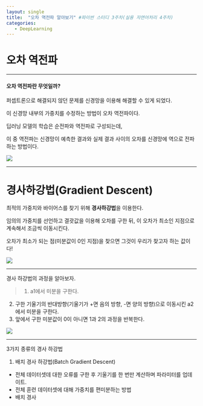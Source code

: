 ```yaml
---
layout: single
title:  "오차 역전파 알아보기" #파이썬 스터디 3주차(실용 자연어처리 4주차)
categories:
   - DeepLearning
---
```

# 오차 역전파
---

#### 오차 역전파란 무엇일까?

퍼셉트론으로 해결되지 않던 문제를 신경망을 이용해 해결할 수 있게 되었다.

이 신경망 내부의 가중치를 수정하는 방법이 오차 역전파이다.

딥러닝 모델의 학습은 순전파와 역전파로 구성되는데,

이 중 역전파는 신경망이 예측한 결과와 실제 결과 사이의 오차를 신경망에 역으로 전파하는 방법이다.

![](https://velog.velcdn.com/images%2Feuisuk-chung%2Fpost%2F8585ff31-b35a-4e8f-a3f4-f8e538c9ff8d%2Fimage.png)

-----

# 경사하강법(Gradient Descent)

최적의 가중치와 바이어스를 찾기 위해 **경사하강법**을 이용한다.

임의의 가중치를 선언하고 결괏값을 이용해 오차를 구한 뒤, 이 오차가 최소인 지점으로 계속해서 조금씩 이동시킨다. 

오차가 최소가 되는 점(미분값이 0인 지점)을 찾으면 그것이 우리가 찾고자 하는 값이다!

![](https://velog.velcdn.com/images/mbkang922/post/29b1934f-a15f-4b44-8fb0-464bfe03e370/image.png)

---------

경사 하강법의 과정을 알아보자.

> 1. a1에서 미분을 구한다.
  2. 구한 기울기의 반대방향(기울기가 +면 음의 방향, -면 양의 방향)으로 이동시킨 a2에서 미분을 구한다.
  3. 앞에서 구한 미분값이 0이 아니면 1과 2의 과정을 반복한다.

  ![](https://img1.daumcdn.net/thumb/R800x0/?scode=mtistory2&fname=https%3A%2F%2Ft1.daumcdn.net%2Fcfile%2Ftistory%2F9916994E5BFA9D6D1C)


-----------

3가지 종류의 경사 하강법

1. 배치 경사 하강법(Batch Gradient Descent)

- 전체 데이터셋데 대한 오류를 구한 후 기울기를 한 번만 계산하며 파라미터를 업데이트.
- 전체 훈련 데이터셋에 대해 가중치를 편미분하는 방법
- 배치 경사